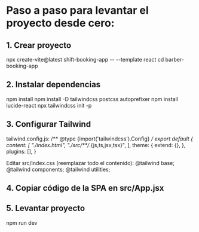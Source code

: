 # Paso a paso para levantar el proyecto desde cero:

## 1. Crear proyecto
npx create-vite@latest shift-booking-app -- --template react
cd barber-booking-app

## 2. Instalar dependencias
npm install
npm install -D tailwindcss postcss autoprefixer
npm install lucide-react
npx tailwindcss init -p

## 3. Configurar Tailwind 

tailwind.config.js:
/** @type {import('tailwindcss').Config} */
export default {
  content: [
    "./index.html",
    "./src/**/*.{js,ts,jsx,tsx}",
  ],
  theme: {
    extend: {},
  },
  plugins: [],
}

Editar src/index.css (reemplazar todo el contenido):
@tailwind base;
@tailwind components;
@tailwind utilities;

## 4. Copiar código de la SPA en src/App.jsx

## 5. Levantar proyecto
npm run dev


